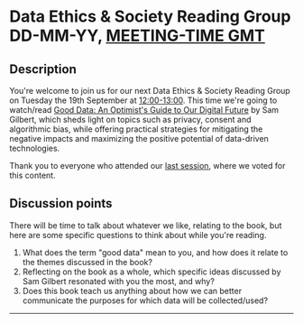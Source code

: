 # Data Ethics & Society Reading Group DD-MM-YY, [MEETING-TIME GMT](LINK-TO-TIMEDATE)

## Description

You're welcome to join us for our next Data Ethics & Society Reading Group on Tuesday the 19th September at [12:00-13:00](https://www.timeanddate.com/worldclock/fixedtime.html?msg=Good+Data-+Data+Ethics+and+Society+Reading+Group&iso=20230919T12&p1=136&ah=1). This time we're going to watch/read [Good Data: An Optimist's Guide to Our Digital Future](https://gooddataguide.com/) by Sam Gilbert, which sheds light on topics such as privacy, consent and algorithmic bias, while offering practical strategies for mitigating the negative impacts and maximizing the positive potential of data-driven technologies.

Thank you to everyone who attended our [last session](./05-23-session.md), where we voted for this content.

## Discussion points

There will be time to talk about whatever we like, relating to the book, but here are some specific questions to think about while you're reading.

1. What does the term "good data" mean to you, and how does it relate to the themes discussed in the book?
2. Reflecting on the book as a whole, which specific ideas discussed by Sam Gilbert resonated with you the most, and why?
3. Does this book teach us anything about how we can better communicate the purposes for which data will be collected/used?

---

<!--

## Meeting notes

### Who came
Number of people: 46

### What did we think?
Notes here!
Shall we email the author? If so, who'll send the email?

-->

